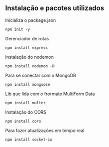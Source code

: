 ## Instalação e pacotes utilizados

Inicializa o package.json
```
npm init -y
```

Gerenciador de rotas
```
npm install express
```

Instalação do nodemon
```
npm install nodemon -D
```

Para se conectar com o MongoDB
```
npm install mongoose
```

Lib que lida com o frormato MultiForm Data
```
npm install multer
```

Instalação do CORS
```
npm install cors
```

Para fazer atualizações em tempo real
```
npm install socket-io
```